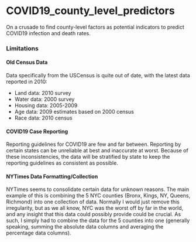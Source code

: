 # COVID19_county_level_predictors
 On a crusade to find county-level factors as potential indicators to predict COVID19 infection and death rates.

### Limitations ###
#### Old Census Data ####
Data specifically from the USCensus is quite out of date, with the latest data reported in 2010:
- Land data: 2010 survey
- Water data: 2000 survey
- Housing data: 2005-2009
- Age data: 2009 estimates based on 2000 census
- Race data: 2010 census

#### COVID19 Case Reporting ####
Reporting guidelines for COVID19 are few and far between. Reporting by certain states can be unreliable at best and inaccurate at worst. Because of these inconsistencies, the data will be stratified by state to keep the reporting guidelines as consistent as possible.

#### NYTimes Data Formatting/Collection ####
NYTimes seems to consolidate certain data for unknown reasons. The main example of this is combining the 5 NYC counties (Bronx, Kings, NY, Queens, Richmond) into one collection of data. Normally I would just remove this irregularity, but as we all know, NYC was the worst off by far in the world, and any insight that this data could possibly provide could be crucial. As such, I simply had to combine the data for the 5 counties into one (generally speaking, summing the absolute data columns and averaging the percentage data columns).

